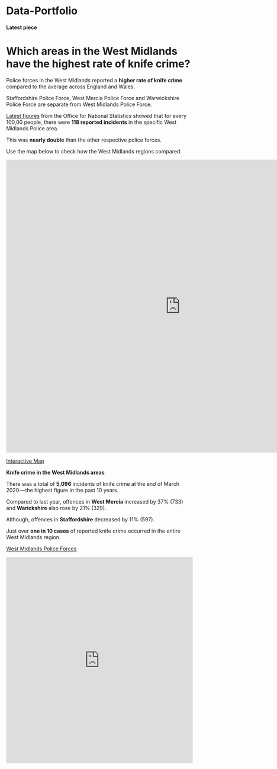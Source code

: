 # Data-Portfolio
**Latest piece**

# Which areas in the West Midlands have the highest rate of knife crime? #

Police forces in the West Midlands reported a **higher rate of knife crime** compared to the average across England and Wales.

Staffordshire Police Force, West Mercia Police Force and Warwickshire Police Force are separate from West Midlands Police Force.

[Latest figures](https://www.ons.gov.uk/peoplepopulationandcommunity/crimeandjustice/datasets/policeforceareadatatables) from the Office for National Statistics showed that for every 100,00 people, there were **118 reported incidents** in the specific West Midlands Police area.

This was **nearly double** than the other respective police forces.

Use the map below to check how the West Midlands regions compared.
<iframe title="The incident rate of knives and sharp instruments for West Midlands police force areas" aria-label="map" id="datawrapper-chart-Aeh5L" src="https://datawrapper.dwcdn.net/Aeh5L/7/" scrolling="no" frameborder="0" style="border: none;" width="940" height="791"></iframe>

[Interactive Map](https://datawrapper.dwcdn.net/Aeh5L/6/)

**Knife crime in the West Midlands areas**

There was a total of **5,096** incidents of knife crime at the end of March 2020 — the highest figure in the past 10 years.

Compared to last year, offences in **West Mercia** increased by 37% (733) and **Warickshire** also rose by 21% (329).

Although, offences in **Staffordshire** decreased by 11% (597).

Just over **one in 10 cases** of reported knife crime occurred in the entire West Midlands region.
<div class="flourish-embed flourish-chart" data-src="visualisation/3977752" data-url="https://flo.uri.sh/visualisation/3977752/embed" aria-label=""><script src="https://public.flourish.studio/resources/embed.js"></script></div>

[West Midlands Police Forces](https://public.flourish.studio/visualisation/3977752/)

<iframe title="Percentage of crimes with investigations concluding without an identified suspect" aria-label="chart" id="datawrapper-chart-q13ef" src="https://datawrapper.dwcdn.net/q13ef/1/" scrolling="no" frameborder="0" style="width: 0; min-width: 100% !important; border: none;" height="557"></iframe><script type="text/javascript">!function(){"use strict";window.addEventListener("message",(function(a){if(void 0!==a.data["datawrapper-height"])for(var e in a.data["datawrapper-height"]){var t=document.getElementById("datawrapper-chart-"+e)||document.querySelector("iframe[src*='"+e+"']");t&&(t.style.height=a.data["datawrapper-height"][e]+"px")}}))}();
</script>
